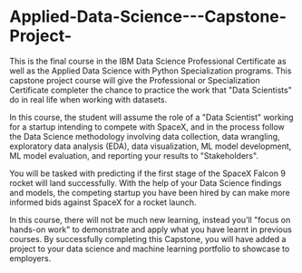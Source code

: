 # Applied-Data-Science---Capstone-Project-

This is the final course in the IBM Data Science Professional Certificate as well as the Applied Data Science with Python Specialization programs. This capstone project course will give the Professional or Specialization Certificate completer the chance to practice the work that "Data Scientists" do in real life when working with datasets.  

In this course, the student  will assume the role of a "Data Scientist" working for a startup intending to compete with SpaceX, and in the process follow the Data Science methodology involving data collection, data wrangling, exploratory data analysis (EDA), data visualization, ML model development, ML model evaluation, and reporting your results to "Stakeholders".  

You will be tasked with predicting if the first stage of the SpaceX Falcon 9 rocket will land successfully. With the help of your Data Science findings and models, the competing startup you have been hired by can make more informed bids against SpaceX for a rocket launch.  

In this course, there will not be much new learning, instead you’ll "focus on hands-on work" to demonstrate and apply what you have learnt in previous courses.  By successfully completing this Capstone, you will have added a project to your data science and machine learning portfolio to showcase to employers.
